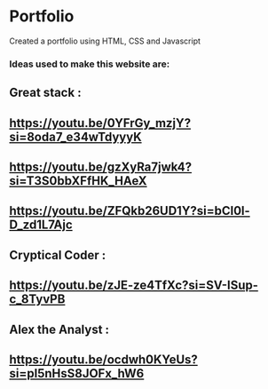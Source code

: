 # Portfolio
Created a portfolio using HTML, CSS and Javascript

### Ideas used to make this website are:
## Great stack : 
## https://youtu.be/0YFrGy_mzjY?si=8oda7_e34wTdyyyK 
## https://youtu.be/gzXyRa7jwk4?si=T3S0bbXFfHK_HAeX
## https://youtu.be/ZFQkb26UD1Y?si=bCl0l-D_zd1L7Ajc

## Cryptical Coder :
## https://youtu.be/zJE-ze4TfXc?si=SV-ISup-c_8TyvPB

## Alex the Analyst :
## https://youtu.be/ocdwh0KYeUs?si=pl5nHsS8JOFx_hW6
